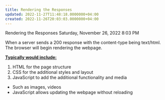 ```yaml
---
title: Rendering the Responses
updated: 2022-11-27T11:48:18.0000000+04:00
created: 2022-11-26T20:03:03.0000000+04:00
---
```


Rendering the Responses
Saturday, November 26, 2022
8:03 PM

When a server sends a 200 response with the content-type being text/html. The browser will begin rendering the webpage.

**<u>Typically would include:</u>**
1.  HTML for the page structure
2.  CSS for the additional styles and layout
3.  JavaScript to add the additional functionality and media
- Such as images, videos
- JavaScript allows updating the webpage without reloading

